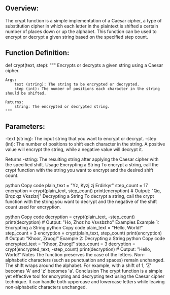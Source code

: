 ## Overview: 
The crypt function is a simple implementation of a Caesar cipher, a type of substitution cipher in which each letter in the plaintext is shifted a certain number of places down or up the alphabet. This function can be used to encrypt or decrypt a given string based on the specified step count.

## Function Definition:
def crypt(text, step):
    """
    Encrypts or decrypts a given string using a Caesar cipher.

    Args:
        text (string): The string to be encrypted or decrypted.
        step (int): The number of positions each character in the string should be shifted.

    Returns:
        string: The encrypted or decrypted string.
    """
## Parameters:
-text (string): The input string that you want to encrypt or decrypt.
-step (int): The number of positions to shift each character in the string. A positive value will encrypt the string, while a negative value will decrypt it.

Returns
-string: The resulting string after applying the Caesar cipher with the specified shift.
Usage
Encrypting a String
To encrypt a string, call the crypt function with the string you want to encrypt and the desired shift count.

python
Copy code
plain_text = "Yz, Kyzj zj Erdirkyr"
step_count = 17
encryption = crypt(plain_text, step_count)
print(encryption)  # Output: "Qq, Brqz qz Vkszizrj"
Decrypting a String
To decrypt a string, call the crypt function with the string you want to decrypt and the negative of the shift count used for encryption.

python
Copy code
decryption = crypt(plain_text, -step_count)
print(decryption)  # Output: "Ho, Zhoz ho Vsvsbzho"
Examples
Example 1: Encrypting a String
python
Copy code
plain_text = "Hello, World!"
step_count = 3
encryption = crypt(plain_text, step_count)
print(encryption)  # Output: "Khoor, Zruog!"
Example 2: Decrypting a String
python
Copy code
encrypted_text = "Khoor, Zruog!"
step_count = 3
decryption = crypt(encrypted_text, -step_count)
print(decryption)  # Output: "Hello, World!"
Notes
The function preserves the case of the letters.
Non-alphabetic characters (such as punctuation and spaces) remain unchanged.
The shift wraps around the alphabet. For example, with a shift of 1, 'Z' becomes 'A' and 'z' becomes 'a'.
Conclusion
The crypt function is a simple yet effective tool for encrypting and decrypting text using the Caesar cipher technique. It can handle both uppercase and lowercase letters while leaving non-alphabetic characters unchanged.
